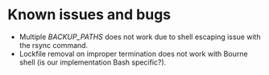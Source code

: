 # Known issues and bugs

* Multiple _BACKUP_PATHS_ does not work due to shell escaping issue with the
rsync command.
* Lockfile removal on improper termination does not work with Bourne shell (is
our implementation Bash specific?).
